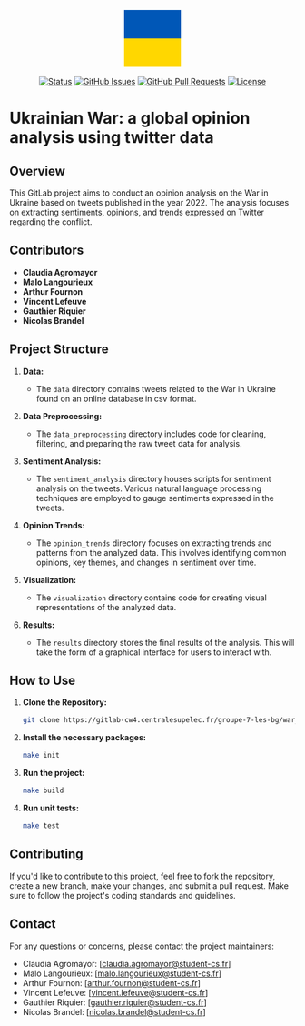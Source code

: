 <p align="center">
  <a href="" rel="noopener">
 <img width=100px height=100px src="img/ukr_flag.png" alt="Project logo"></a>
</p>
<div align="center">

[![Status](https://img.shields.io/badge/status-active-success.svg)]()
[![GitHub Issues](https://img.shields.io/github/issues/kylelobo/The-Documentation-Compendium.svg)](https://github.com/kylelobo/The-Documentation-Compendium/issues)
[![GitHub Pull Requests](https://img.shields.io/github/issues-pr/kylelobo/The-Documentation-Compendium.svg)](https://github.com/kylelobo/The-Documentation-Compendium/pulls)
[![License](https://img.shields.io/badge/license-MIT-blue.svg)](/LICENSE)

</div>

# Ukrainian War: a global opinion analysis using twitter data

## Overview

This GitLab project aims to conduct an opinion analysis on the War in Ukraine based on tweets published in the year 2022. The analysis focuses on extracting sentiments, opinions, and trends expressed on Twitter regarding the conflict.

## Contributors

- **Claudia Agromayor**
- **Malo Langourieux**
- **Arthur Fournon**
- **Vincent Lefeuve**
- **Gauthier Riquier**
- **Nicolas Brandel**

## Project Structure

1. **Data:**
   - The `data` directory contains tweets related to the War in Ukraine found on an online database in csv format.

2. **Data Preprocessing:**
   - The `data_preprocessing` directory includes code for cleaning, filtering, and preparing the raw tweet data for analysis.

3. **Sentiment Analysis:**
   - The `sentiment_analysis` directory houses scripts for sentiment analysis on the tweets. Various natural language processing techniques are employed to gauge sentiments expressed in the tweets.

4. **Opinion Trends:**
   - The `opinion_trends` directory focuses on extracting trends and patterns from the analyzed data. This involves identifying common opinions, key themes, and changes in sentiment over time.

5. **Visualization:**
   - The `visualization` directory contains code for creating visual representations of the analyzed data.

6. **Results:**
   - The `results` directory stores the final results of the analysis. This will take the form of a graphical interface for users to interact with.

## How to Use

1. **Clone the Repository:**
   ```bash
   git clone https://gitlab-cw4.centralesupelec.fr/groupe-7-les-bg/war_ukraine.git

2. **Install the necessary packages:**
   ```bash
   make init

3. **Run the project:**
   ```bash
   make build

3. **Run unit tests:**
   ```bash
   make test

## Contributing
If you'd like to contribute to this project, feel free to fork the repository, create a new branch, make your changes, and submit a pull request. Make sure to follow the project's coding standards and guidelines.

## Contact
For any questions or concerns, please contact the project maintainers:
- Claudia Agromayor: [claudia.agromayor@student-cs.fr]
- Malo Langourieux: [malo.langourieux@student-cs.fr]
- Arthur Fournon: [arthur.fournon@student-cs.fr]
- Vincent Lefeuve: [vincent.lefeuve@student-cs.fr]
- Gauthier Riquier: [gauthier.riquier@student-cs.fr]
- Nicolas Brandel: [nicolas.brandel@student-cs.fr]